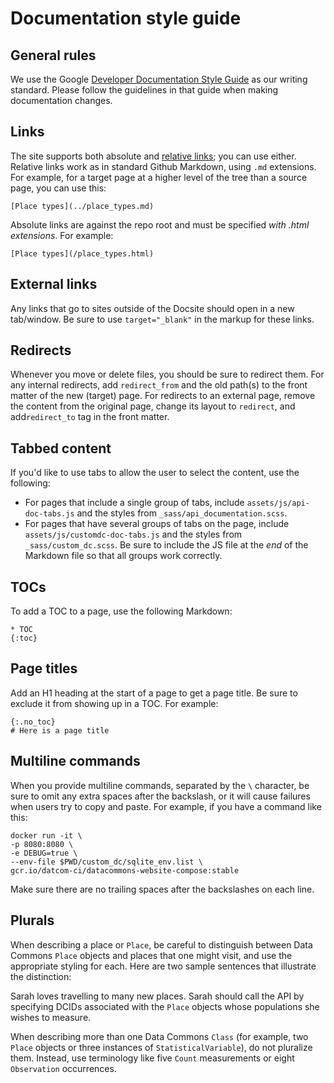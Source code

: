 
# Documentation style guide

## General rules

We use the Google [Developer Documentation Style Guide](https://developers.google.com/style/) as our writing standard. Please follow the guidelines in that guide when making documentation changes.

## Links

The site supports both absolute and [relative links](https://docs.github.com/en/get-started/writing-on-github/getting-started-with-writing-and-formatting-on-github/basic-writing-and-formatting-syntax#relative-links); you can use either. Relative links work as in standard Github Markdown, using `.md` extensions. For example, for a
target page at a higher level of the tree than a source page, you can use this:

```
[Place types](../place_types.md)
```

Absolute links are against the repo root and must be specified _with .html extensions_. For example:

```
[Place types](/place_types.html)
```
##  External links

Any links that go to sites outside of the Docsite should open in a new tab/window. Be sure to use `target="_blank"` in the markup for these links.

## Redirects

Whenever you move or delete files, you should be sure to redirect them. For any internal redirects, add `redirect_from` and the old path(s) to the front matter of the new (target) page.
For redirects to an external page, remove the content from the original page, change its layout to `redirect`, and add`redirect_to` tag in the front matter.

## Tabbed content

If you'd like to use tabs to allow the user to select the content, use the following:
- For pages that include a single group of tabs, include `assets/js/api-doc-tabs.js` and the styles from `_sass/api_documentation.scss`.
- For pages that have several groups of tabs on the page, include `assets/js/customdc-doc-tabs.js` and the styles from `_sass/custom_dc.scss`. Be sure to include the JS file at the _end_ of the Markdown file so that all groups work correctly.

## TOCs

To add a TOC to a page, use the following Markdown:

```
* TOC
{:toc}
```

## Page titles

Add an H1 heading at the start of a page to get a page title. Be sure to exclude it from showing up in a TOC. For example:

```
{:.no_toc}
# Here is a page title
```
## Multiline commands

When you provide multiline commands, separated by the `\` character, be sure to omit any extra spaces after the backslash, or it will cause failures when users try to copy and paste. For example, if you have a command like this:

```
docker run -it \  
-p 8080:8080 \  
-e DEBUG=true \  
--env-file $PWD/custom_dc/sqlite_env.list \  
gcr.io/datcom-ci/datacommons-website-compose:stable  
```
Make sure there are no trailing spaces after the backslashes on each line.

## Plurals

When describing a place or `Place`, be careful to distinguish between Data Commons `Place` objects and places that one might visit, and use the appropriate styling for each. Here are two sample sentences that illustrate the distinction:

Sarah loves travelling to many new places.
Sarah should call the API by specifying DCIDs associated with the `Place` objects whose populations she wishes to measure.

When describing more than one Data Commons `Class` (for example, two `Place` objects or three instances of `StatisticalVariable`), do not pluralize them. Instead, use terminology like five `Count` measurements or eight `Observation` occurrences. 